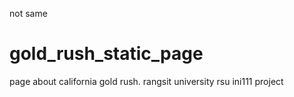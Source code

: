 
not same

# gold_rush_static_page
page about california gold rush. rangsit university rsu ini111 project 
